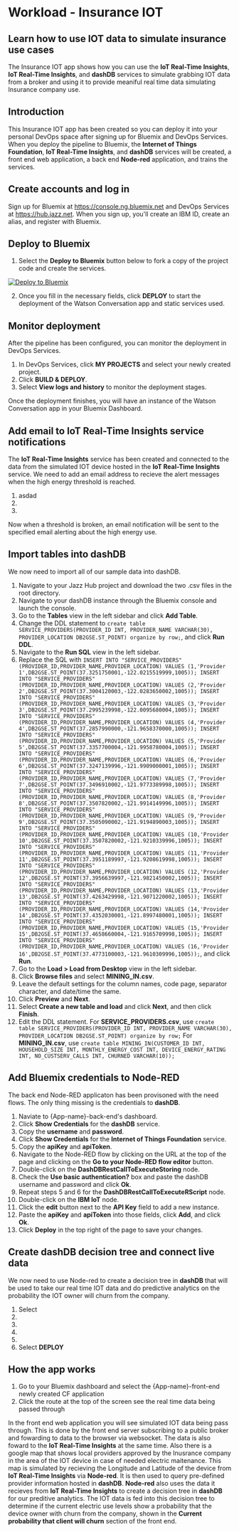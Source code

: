 # Workload - Insurance IOT

## Learn how to use IOT data to simulate insurance use cases
The Insurance IOT app shows how you can use the **IoT Real-Time Insights**, **IoT Real-Time Insights**, and **dashDB** services to simulate grabbing IOT data from a broker and using it to provide meaniful real time data simulating Insurance company use.

## Introduction
This Insurance IOT app has been created so you can deploy it into your personal DevOps space after signing up for Bluemix and DevOps Services. When you deploy the pipeline to Bluemix, the **Internet of Things Foundation**, **IoT Real-Time Insights**, and **dashDB** services will be created, 
a front end web application, a back end **Node-red** application, and trains the services.

## Create accounts and log in

Sign up for Bluemix at https://console.ng.bluemix.net and DevOps Services at https://hub.jazz.net.
When you sign up, you'll create an IBM ID, create an alias, and register with Bluemix.

## Deploy to Bluemix

1. Select the **Deploy to Bluemix** button below to fork a copy of the project code and create the services.

  [![Deploy to Bluemix](https://bluemix.net/deploy/button.png)](https://bluemix.net/deploy?repository=https://hub.jazz.net/git/cfsworkload/insuranceIOT-build)

2.  Once you fill in the necessary fields, click **DEPLOY** to start the deployment of the Watson Conversation app and static services used.

## Monitor deployment

After the pipeline has been configured, you can monitor the deployment in DevOps Services.

1. In DevOps Services, click **MY PROJECTS** and select your newly created project.
2. Click **BUILD & DEPLOY**.
3. Select **View logs and history** to monitor the deployment stages.

Once the deployment finishes, you will have an instance of the Watson Conversation app in your Bluemix Dashboard.

## Add email to IoT Real-Time Insights service notifications

The **IoT Real-Time Insights** service has been created and connected to the data from the simulated IOT device hosted in the **IoT Real-Time Insights** service.
We need to add an email address to recieve the alert messages when the high energy threshold is reached. 

1. asdad
2.
3.

Now when a threshold is broken, an email notification will be sent to the specified email alerting about the high energy use. 

## Import tables into dashDB

We now need to import all of our sample data into dashDB.

1. Navigate to your Jazz Hub project and download the two .csv files in the root directory.
2. Navigate to your dashDB instance through the Bluemix console and launch the console.
3. Go to the **Tables** view in the left sidebar and click **Add Table**.
4. Change the DDL statement to `create table SERVICE_PROVIDERS(PROVIDER_ID INT, PROVIDER_NAME VARCHAR(30), PROVIDER_LOCATION DB2GSE.ST_POINT) organize by row;`, and click **Run DDL**.
5. Navigate to the **Run SQL** view in the left sidebar.
6. Replace the SQL with `INSERT INTO "SERVICE_PROVIDERS" (PROVIDER_ID,PROVIDER_NAME,PROVIDER_LOCATION) VALUES (1,'Provider 1',DB2GSE.ST_POINT(37.3251750001,-122.0215519999,1005)); INSERT INTO "SERVICE_PROVIDERS" (PROVIDER_ID,PROVIDER_NAME,PROVIDER_LOCATION) VALUES (2,'Provider 2',DB2GSE.ST_POINT(37.3004120003,-122.0283650002,1005)); INSERT INTO "SERVICE_PROVIDERS" (PROVIDER_ID,PROVIDER_NAME,PROVIDER_LOCATION) VALUES (3,'Provider 3',DB2GSE.ST_POINT(37.2995239998,-122.0095680004,1005)); INSERT INTO "SERVICE_PROVIDERS" (PROVIDER_ID,PROVIDER_NAME,PROVIDER_LOCATION) VALUES (4,'Provider 4',DB2GSE.ST_POINT(37.2857990000,-121.9658370000,1005)); INSERT INTO "SERVICE_PROVIDERS" (PROVIDER_ID,PROVIDER_NAME,PROVIDER_LOCATION) VALUES (5,'Provider 5',DB2GSE.ST_POINT(37.3357700004,-121.9958780004,1005)); INSERT INTO "SERVICE_PROVIDERS" (PROVIDER_ID,PROVIDER_NAME,PROVIDER_LOCATION) VALUES (6,'Provider 6',DB2GSE.ST_POINT(37.3247139996,-121.9909000001,1005)); INSERT INTO "SERVICE_PROVIDERS" (PROVIDER_ID,PROVIDER_NAME,PROVIDER_LOCATION) VALUES (7,'Provider 7',DB2GSE.ST_POINT(37.3496910002,-121.9773389998,1005)); INSERT INTO "SERVICE_PROVIDERS" (PROVIDER_ID,PROVIDER_NAME,PROVIDER_LOCATION) VALUES (8,'Provider 8',DB2GSE.ST_POINT(37.3507820002,-121.9914149996,1005)); INSERT INTO "SERVICE_PROVIDERS" (PROVIDER_ID,PROVIDER_NAME,PROVIDER_LOCATION) VALUES (9,'Provider 9',DB2GSE.ST_POINT(37.3505090002,-121.9194890003,1005)); INSERT INTO "SERVICE_PROVIDERS" (PROVIDER_ID,PROVIDER_NAME,PROVIDER_LOCATION) VALUES (10,'Provider 10',DB2GSE.ST_POINT(37.3507820002,-121.9210339996,1005)); INSERT INTO "SERVICE_PROVIDERS" (PROVIDER_ID,PROVIDER_NAME,PROVIDER_LOCATION) VALUES (11,'Provider 11',DB2GSE.ST_POINT(37.3951189997,-121.9208619998,1005)); INSERT INTO "SERVICE_PROVIDERS" (PROVIDER_ID,PROVIDER_NAME,PROVIDER_LOCATION) VALUES (12,'Provider 12',DB2GSE.ST_POINT(37.3956639997,-121.9821450002,1005)); INSERT INTO "SERVICE_PROVIDERS" (PROVIDER_ID,PROVIDER_NAME,PROVIDER_LOCATION) VALUES (13,'Provider 13',DB2GSE.ST_POINT(37.4263429998,-121.9071220002,1005)); INSERT INTO "SERVICE_PROVIDERS" (PROVIDER_ID,PROVIDER_NAME,PROVIDER_LOCATION) VALUES (14,'Provider 14',DB2GSE.ST_POINT(37.4352030001,-121.8997480001,1005)); INSERT INTO "SERVICE_PROVIDERS" (PROVIDER_ID,PROVIDER_NAME,PROVIDER_LOCATION) VALUES (15,'Provider 15',DB2GSE.ST_POINT(37.4658660004,-121.9165709998,1005)); INSERT INTO "SERVICE_PROVIDERS" (PROVIDER_ID,PROVIDER_NAME,PROVIDER_LOCATION) VALUES (16,'Provider 16',DB2GSE.ST_POINT(37.4773100003,-121.9610309996,1005));`, and click **Run**.
7. Go to the **Load > Load from Desktop** view in the left sidebar.
8. Click **Browse files** and select **MINING_IN.csv**.
9. Leave the default settings for the column names, code page, separator character, and date/time the same.
10. Click **Preview** and **Next**.
11. Select **Create a new table and load** and click **Next**, and then click **Finish**.
12. Edit the DDL statement. For **SERVICE_PROVIDERS.csv**, use `create table SERVICE_PROVIDERS(PROVIDER_ID INT, PROVIDER_NAME VARCHAR(30), PROVIDER_LOCATION DB2GSE.ST_POINT) organize by row;` For **MINING_IN.csv**, use `create table MINING_IN(CUSTOMER_ID INT, HOUSEHOLD_SIZE INT, MONTHLY_ENERGY_COST INT, DEVICE_ENERGY_RATING INT, NO_CUSTSERV_CALLS INT, CHURNED VARCHAR(10));`

## Add Bluemix credentials to Node-RED

The back end Node-RED applicaton has been provisoned with the need flows. The only thing missing is the credentials to **dashDB**.

1. Naviate to {App-name}-back-end's dashboard.
2. Click **Show Credentials** for the **dashDB** service.
3. Copy the **username** and **password**.
4. Click **Show Credentials** for the **Internet of Things Foundation** service.
5. Copy the **apiKey** and **apiToken**.
6. Navigate to the Node-RED flow by clicking on the URL at the top of the page and clicking on the **Go to your Node-RED flow editor** button.
7. Double-click on the **DashDBRestCallToExecuteStoring** node.
8. Check the **Use basic authentication?** box and paste the dashDB username and password and click **Ok**.
9. Repeat steps 5 and 6 for the **DashDBRestCallToExecuteRScript** node.
10. Double-click on the **IBM IoT** node.
11. Click the **edit** button next to the **API Key** field to add a new instance.
12. Paste the **apiKey** and **apiToken** into those fields, click **Add**, and click **Ok**.
13. Click **Deploy** in the top right of the page to save your changes.

## Create dashDB decision tree and connect live data

We now need to use Node-red to create a decision tree in **dashDB** that will be used to take our real time IOT data and do predictive analytics on the probability the IOT owner will churn from the company.

1. Select 
2. 
3. 
4. 
5. 
6. Select **DEPLOY**

## How the app works

1. Go to your Bluemix dashboard and select the {App-name}-front-end newly created CF application
2. Click the route at the top of the screen see the real time data being passed through

In the front end web application you will see simulated IOT data being pass through. This is done by the front end server subscribing to a public broker and fowarding to data to the browser via websocket. The data is also foward to the **IoT Real-Time Insights** at the same time.
Also there is a google map that shows local providers approved by the Inusrance company in the area of the IOT
device in case of needed electric maitenance. This map is simulated by recieving the Longitude and Latitude of the device from **IoT Real-Time Insights** via **Node-red**. It is then used to query pre-defined provider information hosted in **dashDB**. **Node-red** also uses the data it recieves
from **IoT Real-Time Insights** to create a decision tree in **dashDB** for our preditive analytics. The IOT data is fed into this decision tree to determine if the current electric use levels show a probability that the device owner with churn from the company, shown in the 
**Current probability that client will churn** section of the front end. 
